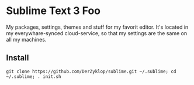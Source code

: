 # Sublime Text 3 Foo

My packages, settings, themes and stuff for my favorit editor. It's located in my everywhare-synced cloud-service, so that my settings are the same on all my machines.

## Install

```
git clone https://github.com/DerZyklop/sublime.git ~/.sublime; cd ~/.sublime; . init.sh
```
